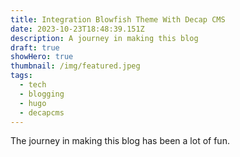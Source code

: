 ```yaml
---
title: Integration Blowfish Theme With Decap CMS
date: 2023-10-23T18:48:39.151Z
description: A journey in making this blog
draft: true
showHero: true
thumbnail: /img/featured.jpeg
tags:
  - tech
  - blogging
  - hugo
  - decapcms
---
```

The journey in making this blog has been a lot of fun.
